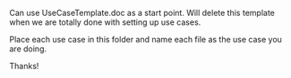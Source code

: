 Can use UseCaseTemplate.doc as a start point. 
Will delete this template when we are totally done with setting up use cases.

Place each use case in this folder and name each file as the use case you are doing.

Thanks!
